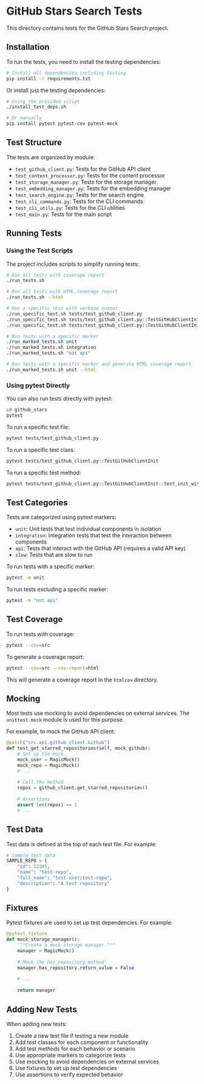 # GitHub Stars Search Tests

This directory contains tests for the GitHub Stars Search project.

## Installation

To run the tests, you need to install the testing dependencies:

```bash
# Install all dependencies including testing
pip install -r requirements.txt
```

Or install just the testing dependencies:

```bash
# Using the provided script
./install_test_deps.sh

# Or manually
pip install pytest pytest-cov pytest-mock
```

## Test Structure

The tests are organized by module:

- `test_github_client.py`: Tests for the GitHub API client
- `test_content_processor.py`: Tests for the content processor
- `test_storage_manager.py`: Tests for the storage manager
- `test_embedding_manager.py`: Tests for the embedding manager
- `test_search_engine.py`: Tests for the search engine
- `test_cli_commands.py`: Tests for the CLI commands
- `test_cli_utils.py`: Tests for the CLI utilities
- `test_main.py`: Tests for the main script

## Running Tests

### Using the Test Scripts

The project includes scripts to simplify running tests:

```bash
# Run all tests with coverage report
./run_tests.sh

# Run all tests with HTML coverage report
./run_tests.sh --html

# Run a specific test with verbose output
./run_specific_test.sh tests/test_github_client.py
./run_specific_test.sh tests/test_github_client.py::TestGitHubClientInit
./run_specific_test.sh tests/test_github_client.py::TestGitHubClientInit::test_init_with_config

# Run tests with a specific marker
./run_marked_tests.sh unit
./run_marked_tests.sh integration
./run_marked_tests.sh "not api"

# Run tests with a specific marker and generate HTML coverage report
./run_marked_tests.sh unit --html
```

### Using pytest Directly

You can also run tests directly with pytest:

```bash
cd github_stars
pytest
```

To run a specific test file:

```bash
pytest tests/test_github_client.py
```

To run a specific test class:

```bash
pytest tests/test_github_client.py::TestGitHubClientInit
```

To run a specific test method:

```bash
pytest tests/test_github_client.py::TestGitHubClientInit::test_init_with_config
```

## Test Categories

Tests are categorized using pytest markers:

- `unit`: Unit tests that test individual components in isolation
- `integration`: Integration tests that test the interaction between components
- `api`: Tests that interact with the GitHub API (requires a valid API key)
- `slow`: Tests that are slow to run

To run tests with a specific marker:

```bash
pytest -m unit
```

To run tests excluding a specific marker:

```bash
pytest -m "not api"
```

## Test Coverage

To run tests with coverage:

```bash
pytest --cov=src
```

To generate a coverage report:

```bash
pytest --cov=src --cov-report=html
```

This will generate a coverage report in the `htmlcov` directory.

## Mocking

Most tests use mocking to avoid dependencies on external services. The `unittest.mock` module is used for this purpose.

For example, to mock the GitHub API client:

```python
@patch("src.api.github_client.Github")
def test_get_starred_repositories(self, mock_github):
    # Set up the mock
    mock_user = MagicMock()
    mock_repo = MagicMock()
    # ...
    
    # Call the method
    repos = github_client.get_starred_repositories()
    
    # Assertions
    assert len(repos) == 1
    # ...
```

## Test Data

Test data is defined at the top of each test file. For example:

```python
# Sample test data
SAMPLE_REPO = {
    "id": 12345,
    "name": "test-repo",
    "full_name": "test-user/test-repo",
    "description": "A test repository"
}
```

## Fixtures

Pytest fixtures are used to set up test dependencies. For example:

```python
@pytest.fixture
def mock_storage_manager():
    """Create a mock storage manager."""
    manager = MagicMock()
    
    # Mock the has_repository method
    manager.has_repository.return_value = False
    
    # ...
    
    return manager
```

## Adding New Tests

When adding new tests:

1. Create a new test file if testing a new module
2. Add test classes for each component or functionality
3. Add test methods for each behavior or scenario
4. Use appropriate markers to categorize tests
5. Use mocking to avoid dependencies on external services
6. Use fixtures to set up test dependencies
7. Use assertions to verify expected behavior
